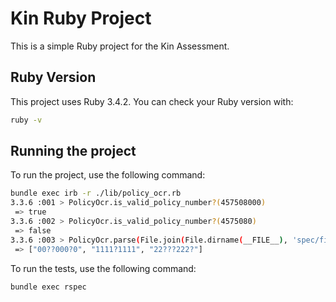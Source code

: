 # Kin Ruby Project

This is a simple Ruby project for the Kin Assessment.

## Ruby Version

This project uses Ruby 3.4.2. You can check your Ruby version with:
```bash
ruby -v
```

## Running the project

To run the project, use the following command:
```bash
bundle exec irb -r ./lib/policy_ocr.rb
3.3.6 :001 > PolicyOcr.is_valid_policy_number?(457508000)
 => true 
3.3.6 :002 > PolicyOcr.is_valid_policy_number?(4575080)
 => false 
3.3.6 :003 > PolicyOcr.parse(File.join(File.dirname(__FILE__), 'spec/fixtures/bad_sample.txt'))
 => ["00??000?0", "1111?1111", "22???222?"] 
```

To run the tests, use the following command:
```bash
bundle exec rspec
```
